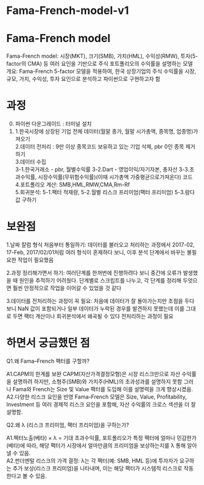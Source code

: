 # Fama-French-model-v1


# Fama-French model
Fama-French model: 시장(MKT), 크기(SMB), 가치(HML), 수익성(RMW), 투자(5-factor의 CMA) 등 여러 요인을 기반으로 주식 포트폴리오의 수익률을 설명하는 모델<br />
개요: Fama-French 5-factor 모델을 적용하여, 한국 상장기업의 주식 수익률을 시장, 규모, 가치, 수익성, 투자 요인으로 분석하고 파이썬으로 구현하고자 함

# 과정<br />
0. 파이썬 다운그레이드 : 터미널 설치<br />
1. 1.한국시장에 상장된 기업 전체 데이터(월말 종가, 월말 시가총액, 종목명, 업종명)가져오기<br />
2.데이터 전처리 : 9만 이상 종목코드 보유하고 있는 기업 삭제, pbr 0인 종목 제거하기<br />
3.데이터 수집<br />
 3-1.한국거래소 - pbr, 월별수익률 3-2.Dart - 영업이익/자기자본, 총자산 3-3.초과수익률, 시장수익률(무위험수익률)(이때 시가총액 가중평균으로가져온다) 코드<br />
4.포트폴리오 계산: SMB,HML,RMW,CMA,Rm-Rf<br />
5.회귀분석: 5-1.팩터 적재량, 5-2.월별 리스크 프리미엄(팩터 프리미엄) 5-3.람다값 구하기<br />

# 보완점
1.날짜 칼럼 형식 처음부터 통일하기: 데이터를 불러오고 처리하는 과정에서 2017-02, 17-Feb, 2017/02/01처럼 여러 형식이 혼재하다 보니, 이후 분석 단계에서 바꾸는 불필요한 작업이 필요했음<br />

2.과정 정리해가면서 하기: 여러단계를 한꺼번에 진행하려다 보니 중간에 오류가 발생했을 때 원인을 추적하기 어려웠다. 단계별로 스크립트를 나누고, 각 단계를 정리해 두엇으면 훨씬 안정적으로 작업을 이어갈 수 있었을 것 같다<br /> 

3.데이터를 전처리하는 과정이 꼭 필요: 처음에 데이터가 잘 돌아가는지만 초점을 두다 보니 NaN 값이 포함되거나 일부 데이터가 누락된 경우를 발견하지 못했는데 이를 그대로 두면 팩터 계산이나 회귀분석에서 왜곡될 수 있다 전처리하는 과정이 필요<br />

# 하면서 궁금했던 점<br />
Q1.왜 Fama–French 팩터를 구할까?

A1.CAPM의 한계를 보완 CAPM(자산가격결정모형)은 시장 리스크만으로 자산 수익률을 설명하려 하지만, 소형주(SMB)와 가치주(HML)의 초과성과를 설명하지 못함 그러나 Fama와 French는 Size 및 Value 팩터를 도입해 이를 설명력을 크게 향상시켰음. <br />
A2.다양한 리스크 요인을 반영 Fama–French 모델은 Size, Value, Profitability, Investment 등 여러 경제적 리스크 요인을 포함해, 자산 수익률의 크로스 섹션을 더 잘 설명함.<br />

Q2.왜 λ (리스크 프리미엄, 팩터 프리미엄)을 구하는가?

A1.팩터노출(베타) × λ = 기대 초과수익률, 포트폴리오가 특정 팩터에 얼마나 민감한가(베타)에 따라, 해당 팩터가 시장에서 얼마만큼의 프리미엄을 보상하는지를 λ 통해 알아낼 수 있음. <br />
A2.펀더멘털 리스크의 가격 결정: λ는 각 팩터(예: SMB, HML 등)에 투자자가 요구하는 추가 보상(리스크 프리미엄)을 나타내며, 이는 해당 팩터가 시스템적 리스크로 작동한다고 볼 수 있음.<br />
